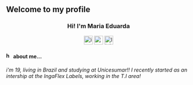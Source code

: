 ## Welcome to my profile 
<h3 align="center">Hi! I'm Maria Eduarda</h3>


<p align="center">
<a href = "https://instagram.com/_duudafs"><img width="24" height="24" src="https://img.icons8.com/color-pixels/32/instagram-new.png" alt="instagram-new"></a>
<a href = "mailto:dudascomparin@gmail.com"><img width="24" height="24" src="https://img.icons8.com/color-pixels/32/gmail-new.png" alt="gmail-new"></a>
<a href = "mailto:dudascomparin@gmail.com"><img width="24" height="24" src="https://img.icons8.com/color-pixels/32/linkedin.png" alt="linkedin"></a>
</p>
<h4><img width="16" height="16" src="https://img.icons8.com/ios-glyphs/50/hello-kitty.png" alt="hello-kitty"/>  about me...</h4>

<p text-align="center">
<h6>i'm 19, living in Brazil and studying at Unicesumar!! I recently started as an intership at the IngaFlex Labels, working in the T.I area! </h6>
</p>
